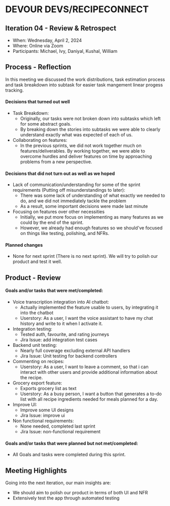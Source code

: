 # DEVOUR DEVS/RECIPECONNECT
## Iteration 04 - Review & Retrospect

 * When: Wednesday, April 2, 2024
 * Where: Online via Zoom
 * Participants: Michael, Ivy, Daniyal, Kushal, William
## Process - Reflection

In this meeting we discussed the work distributions, task estimation process and task breakdown into subtask for easier task mangement linear progess tracking.

#### Decisions that turned out well
- Task Breakdown:
  - Originally, our tasks were not broken down into subtasks which left for some abstract goals.
  - By breaking down the stories into subtasks we were able to clearly understand exactly what was expected of each of us.
- Collaborating on features:
  - In the previous sprints, we did not work together much on features/deliverables. By working together, we were able to overcome hurdles and deliver features on time by approaching problems from a new perspective.

#### Decisions that did not turn out as well as we hoped

- Lack of communication/understanding for some of the sprint requirements (Putting off misunderstandings to later):
  - There was some lack of understanding of what exactly we needed to do, and we did not immediately tackle the problem
  - As a result, some important decisions were made last minute
- Focusing on features over other necessities
  - Initially, we put more focus on implementing as many features as we could by the end of the sprint.
  - However, we already had enough features so we should've focused on things like testing, polishing, and NFRs.

#### Planned changes
- None for next sprint (There is no next sprint). We will try to polish our product and test it well.

## Product - Review

#### Goals and/or tasks that were met/completed:
- Voice transcription integration into AI chatbot:
  - Actually implemented the feature usable to users, by integrating it into the chatbot
  - Userstory: As a user, I want the voice assistant to have my chat history and write to it when I activate it.
- Integration testing:
  - Tested auth, favourite, and rating journeys
  - Jira Issue: add integration test cases
- Backend unit testing:
  - Nearly full coverage excluding external API handlers
  - Jira Issue: Unit testing for backend controllers
- Commenting on recipes:
  - Userstory: As a user, I want to leave a comment, so that i can interact with other users and provide additional information about the recipe.
- Grocery export feature:
  - Exports grocery list as text
  - Userstory: As a busy person, I want a button that generates a to-do list with all recipe ingredients needed for meals planned for a day.
- Improve UI:
  - Improve some UI designs
  - Jira Issue: improve ui
- Non functional requirements:
  - None needed, completed last sprint
  - Jira Issue: non-functional requirement

#### Goals and/or tasks that were planned but not met/completed:
- All Goals and tasks were completed during this sprint.

## Meeting Highlights

Going into the next iteration, our main insights are:
- We should aim to polish our product in terms of both UI and NFR
- Extensively test the app through automated testing
